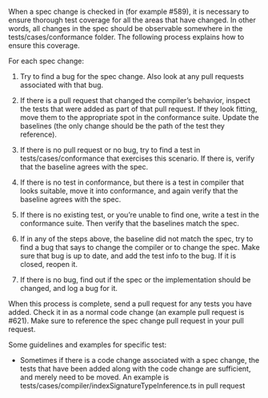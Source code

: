 When a spec change is checked in (for example #589), it is necessary to ensure thorough test coverage for all the areas that have changed. In other words, all changes in the spec should be observable somewhere in the tests/cases/conformance folder. The following process explains how to ensure this coverage.

For each spec change:

1. Try to find a bug for the spec change. Also look at any pull requests associated with that bug.

1. If there is a pull request that changed the compiler’s behavior, inspect the tests that were added as part of that pull request. If they look fitting, move them to the appropriate spot in the conformance suite. Update the baselines (the only change should be the path of the test they reference).

1. If there is no pull request or no bug, try to find a test in tests/cases/conformance that exercises this scenario. If there is, verify that the baseline agrees with the spec.

1. If there is no test in conformance, but there is a test in compiler that looks suitable, move it into conformance, and again verify that the baseline agrees with the spec.

1. If there is no existing test, or you’re unable to find one, write a test in the conformance suite. Then verify that the baselines match the spec.

1. If in any of the steps above, the baseline did not match the spec, try to find a bug that says to change the compiler or to change the spec. Make sure that bug is up to date, and add the test info to the bug. If it is closed, reopen it.

1. If there is no bug, find out if the spec or the implementation should be changed, and log a bug for it.

When this process is complete, send a pull request for any tests you have added. Check it in as a normal code change (an example pull request is #621). Make sure to reference the spec change pull request in your pull request.

Some guidelines and examples for specific test:
* Sometimes if there is a code change associated with a spec change, the tests that have been added along with the code change are sufficient, and merely need to be moved. An example is tests/cases/compiler/indexSignatureTypeInference.ts in pull request 